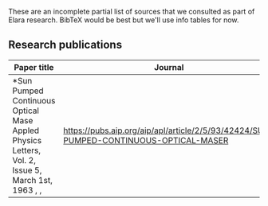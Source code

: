 These are an incomplete partial list of sources that we consulted as part of Elara research. BibTeX would be best but we'll use info tables for now.

## Research publications

| Paper title                           | Journal                                                    | Link                                                                                  |
| ------------------------------------- | -------------------------------------------------------- | ------------------------------------------------------------------------------------- |
| *Sun Pumped Continuous Optical Mase Appled Physics Letters, Vol. 2, Issue 5, March 1st, 1963 ,  ,  | https://pubs.aip.org/aip/apl/article/2/5/93/42424/SUN-PUMPED-CONTINUOUS-OPTICAL-MASER |
